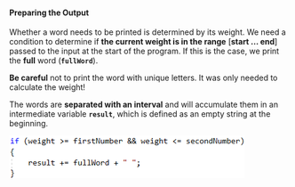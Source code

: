 #### Preparing the Output

Whether a word needs to be printed is determined by its weight. We need a condition to determine if **the current weight is in the range** [**start … end**] passed to the input at the start of the program. If this is the case, we print the **full** word (**`fullWord`**).

**Be careful** not to print the word with unique letters. It was only needed to calculate the weight!

The words are **separated with an interval** and will accumulate them in an intermediate variable **`result`**, which is defined as an empty string at the beginning.

![](/assets/chapter-9-images/03.Five-special-letters-09.png)
